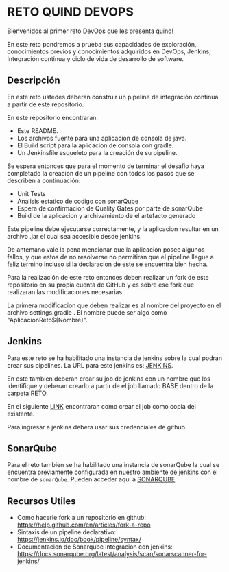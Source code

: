 # RETO QUIND DEVOPS

Bienvenidos al primer reto DevOps que les presenta quind!

En este reto pondremos a prueba sus capacidades de exploración,
conocimientos previos y conocimientos adquiridos en DevOps, Jenkins,
Integración continua y ciclo de vida de desarrollo de software.

## Descripción

En este reto ustedes deberan construir un pipeline de integración
continua a partir de este repositorio.

En este repositorio encontraran:
- Este README.
- Los archivos fuente para una aplicacion de consola de java.
- El Build script para la aplicacion de consola con gradle.
- Un Jenkinsfile esqueleto para la creación de su pipeline.

Se espera entonces que para el momento de terminar el desafio haya completado
la creacion de un pipeline con todos los pasos que se describen a continuación:
- Unit Tests
- Analisis estatico de codigo con sonarQube
- Espera de confirmacion de Quality Gates por parte de sonarQube
- Build de la aplicacion y archivamiento de el artefacto generado

Este pipeline debe ejecutarse correctamente, y la aplicacion resultar en un archivo
.jar el cual sea accesible desde jenkins.

De antemano vale la pena mencionar que la aplicacion posee algunos fallos,
y que estos de no resolverse no permitiran que el pipeline llegue a feliz termino
incluso si la declaracion de este se encuentra bien hecha.

Para la realización de este reto entonces deben realizar un fork de este repositorio
en su propia cuenta de GitHub y es sobre ese fork que realizaran las modificaciones necesarias.

La primera modificacion que deben realizar es al nombre del proyecto en el archivo
settings.gradle . El nombre puede ser algo como "AplicacionReto${Nombre}".

## Jenkins
Para este reto se ha habilitado una instancia de jenkins sobre la cual podran crear sus pipelines.
La URL para este jenkins es: [JENKINS](https://reto-jenkins.quind.tabcode.tech).

En este tambien deberan crear su job de jenkins con un nombre que los identifique
y deberan crearlo a partir de el job llamado BASE dentro de la carpeta RETO.

En el siguiente [LINK](https://stackoverflow.com/questions/23838259/how-do-i-clone-a-job-in-jenkins/40432731#40432731)
encontraran como crear el job como copia del existente. 

Para ingresar a jenkins debera usar sus credenciales de github.

## SonarQube

Para el reto tambien se ha habilitado una instancia de sonarQube la cual se
encuentra previamente configurada en nuestro ambiente de jenkins con el nombre de `sonarQube`.
Pueden acceder aqui a [SONARQUBE](https://reto-sonarqube.quind.tabcode.tech).

## Recursos Utiles

- Como hacerle fork a un repositorio en github: https://help.github.com/en/articles/fork-a-repo
- Sintaxis de un pipeline declarativo: https://jenkins.io/doc/book/pipeline/syntax/
- Documentacion de Sonarqube integracion con jenkins: https://docs.sonarqube.org/latest/analysis/scan/sonarscanner-for-jenkins/
